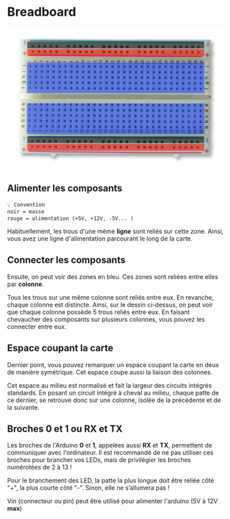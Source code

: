 # Breadboard

![](../Assets/img/breadboard.png "Principe de la breadboard")

## Alimenter les composants
```note
💡 Convention
noir = masse
rouge = alimentation (+5V, +12V, -5V... )
```

Habituellement, les trous d'une même **ligne** sont reliés sur cette zone. Ainsi, vous avez une ligne d'alimentation parcourant le long de la carte.

## Connecter les composants

Ensuite, on peut voir des zones en bleu. Ces zones sont reliées entre elles par **colonne**. 

Tous les trous sur une même colonne sont reliés entre eux. En revanche, chaque colonne est distincte. Ainsi, sur le dessin ci-dessus, on peut voir que chaque colonne possède 5 trous reliés entre eux. En faisant chevaucher des composants sur plusieurs colonnes, vous pouvez les connecter entre eux.

## Espace coupant la carte

Dernier point, vous pouvez remarquer un espace coupant la carte en deux de manière symétrique. Cet espace coupe aussi la liaison des colonnes.

Cet espace au milieu est normalisé et fait la largeur des circuits intégrés standards. En posant un circuit intégré à cheval au milieu, chaque patte de ce dernier, se retrouve donc sur une colonne, isolée de la précédente et de la suivante.

## Broches 0 et 1 ou RX et TX

Les broches de l'Arduino **0** et **1**, appelées aussi **RX** et **TX**, permettent de communiquer avec l'ordinateur. Il est recommandé de ne pas utiliser ces broches pour brancher vos LEDs, mais de privilégier les broches numérotées de 2 à 13 !

Pour le branchement des LED, la patte la plus longue doit être reliée côté "+", la plus courte côté "-". Sinon, elle ne s’allumera pas !

Vin (connecteur ou pin) peut être utilisé pour alimenter l'arduino (5V à 12V **max**)

